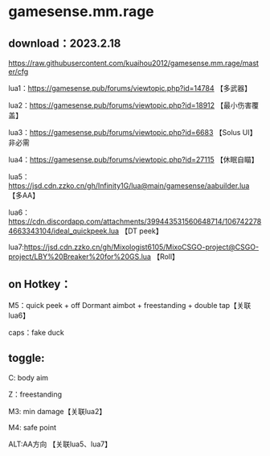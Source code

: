 # gamesense.mm.rage



download：2023.2.18
---
https://raw.githubusercontent.com/kuaihou2012/gamesense.mm.rage/master/cfg






lua1：https://gamesense.pub/forums/viewtopic.php?id=14784 【多武器】

lua2：https://gamesense.pub/forums/viewtopic.php?id=18912 【最小伤害覆盖】

lua3：https://gamesense.pub/forums/viewtopic.php?id=6683 【Solus UI】非必需

lua4：https://gamesense.pub/forums/viewtopic.php?id=27115 【休眠自瞄】

lua5：https://jsd.cdn.zzko.cn/gh/Infinity1G/lua@main/gamesense/aabuilder.lua 【多AA】

lua6：https://cdn.discordapp.com/attachments/399443531560648714/1067422784663343104/ideal_quickpeek.lua 【DT peek】

lua7:https://jsd.cdn.zzko.cn/gh/Mixologist6105/MixoCSGO-project@CSGO-project/LBY%20Breaker%20for%20GS.lua 【Roll】


on Hotkey：
---
M5：quick peek + off Dormant aimbot + freestanding + double tap【关联lua6】

caps：fake duck

toggle:
---

C: body aim

Z：freestanding

M3: min damage【关联lua2】

M4: safe point

ALT:AA方向 【关联lua5、lua7】
